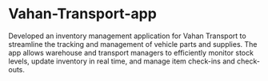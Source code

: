 # Vahan-Transport-app
Developed an inventory management application for Vahan Transport to streamline the tracking and management of vehicle parts and supplies. The app allows warehouse and transport managers to efficiently monitor stock levels, update inventory in real time, and manage item check-ins and check-outs.
